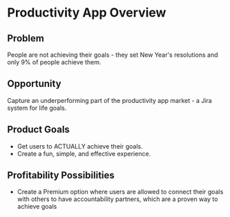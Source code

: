 # Productivity App Overview

## Problem
People are not achieving their goals - they set New Year's resolutions and only 9% of people achieve them.

## Opportunity
Capture an underperforming part of the productivity app market - a Jira system for life goals.

## Product Goals
- Get users to ACTUALLY achieve their goals.
- Create a fun, simple, and effective experience.

## Profitability Possibilities
- Create a Premium option where users are allowed to connect their goals with others to have accountability partners, which are a proven way to achieve goals
